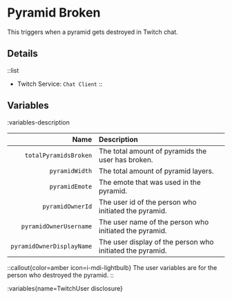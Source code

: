 # Pyramid Broken
This triggers when a pyramid gets destroyed in Twitch chat.

## Details
::list
- Twitch Service: `Chat Client`
::

## Variables
:variables-description

Name | Description
----:|:------------
`totalPyramidsBroken` | The total amount of pyramids the user has broken.
`pyramidWidth` | The total amount of pyramid layers.
`pyramidEmote` | The emote that was used in the pyramid.
`pyramidOwnerId` | The user id of the person who initiated the pyramid.
`pyramidOwnerUsername` | The user name of the person who initiated the pyramid.
`pyramidOwnerDisplayName` | The user display of the person who initiated the pyramid.

::callout{color=amber icon=i-mdi-lightbulb}
The user variables are for the person who destroyed the pyramid.
::

:variables{name=TwitchUser disclosure}